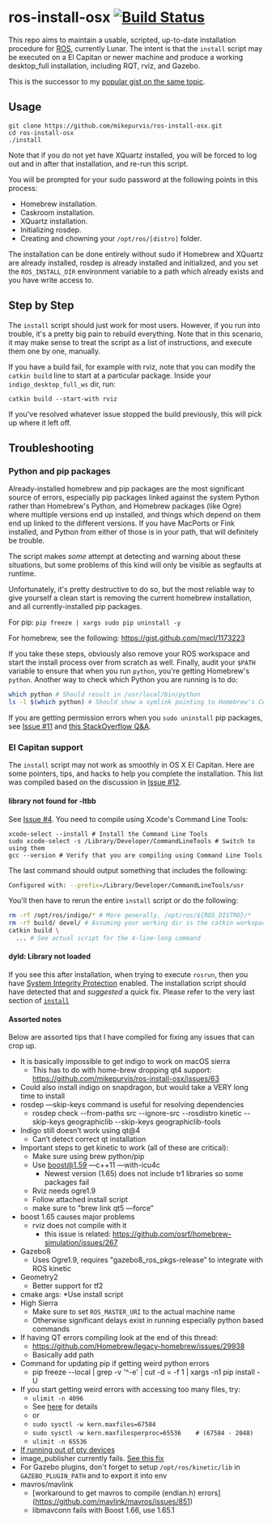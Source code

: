 ros-install-osx   [![Build Status](https://travis-ci.org/mikepurvis/ros-install-osx.svg?branch=master)](https://travis-ci.org/mikepurvis/ros-install-osx)
===============

This repo aims to maintain a usable, scripted, up-to-date installation procedure for
[ROS](http://ros.org), currently Lunar. The intent is that the `install` script may
be executed on a El Capitan or newer machine and produce a working desktop_full
installation, including RQT, rviz, and Gazebo.

This is the successor to my [popular gist on the same topic][1].

[1]: https://gist.github.com/mikepurvis/9837958


Usage
-----

```shell
git clone https://github.com/mikepurvis/ros-install-osx.git
cd ros-install-osx
./install
```

Note that if you do not yet have XQuartz installed, you will be forced to log out and
in after that installation, and re-run this script.

You will be prompted for your sudo password at the following points in this process:

   - Homebrew installation.
   - Caskroom installation.
   - XQuartz installation.
   - Initializing rosdep.
   - Creating and chowning your `/opt/ros/[distro]` folder.

The installation can be done entirely without sudo if Homebrew and XQuartz are already
installed, rosdep is already installed and initialized, and you set the `ROS_INSTALL_DIR`
environment variable to a path which already exists and you have write access to.


Step by Step
------------

The `install` script should just work for most users. However, if you run into trouble,
it's a pretty big pain to rebuild everything. Note that in this scenario, it may make
sense to treat the script as a list of instructions, and execute them one by one,
manually.

If you have a build fail, for example with rviz, note that you can modify the `catkin build`
line to start at a particular package. Inside your `indigo_desktop_full_ws` dir, run:

    catkin build --start-with rviz

If you've resolved whatever issue stopped the build previously, this will pick up where
it left off.


## Troubleshooting

### Python and pip packages

Already-installed homebrew and pip packages are the most significant source of errors,
especially pip packages linked against the system Python rather than Homebrew's Python,
and Homebrew packages (like Ogre) where multiple versions end up installed, and things
which depend on them end up linked to the different versions. If you have MacPorts or
Fink installed, and Python from either of those is in your path, that will definitely
be trouble.

The script makes _some_ attempt at detecting and warning about these situations, but some
problems of this kind will only be visible as segfaults at runtime.

Unfortunately, it's pretty destructive to do so, but the most reliable way to give
yourself a clean start is removing the current homebrew installation, and all
currently-installed pip packages.

For pip: `pip freeze | xargs sudo pip uninstall -y`

For homebrew, see the following: https://gist.github.com/mxcl/1173223

If you take these steps, obviously also remove your ROS workspace and start the install
process over from scratch as well. Finally, audit your `$PATH` variable to ensure that
when you run `python`, you're getting Homebrew's `python`.
Another way to check which Python you are running is to do:

```bash
which python # Should result in /usr/local/bin/python
ls -l $(which python) # Should show a symlink pointing to Homebrew's Cellar
```

If you are getting permission errors when you `sudo uninstall` pip packages,
see [Issue #11](https://github.com/mikepurvis/ros-install-osx/issues/11) and
[this StackOverflow Q&A](http://stackoverflow.com/a/35051066/2653356).

### El Capitan support

The `install` script may not work as smoothly in OS X El Capitan.
Here are some pointers, tips, and hacks to help you complete the installation.
This list was compiled based on the discussion in [Issue #12](https://github.com/mikepurvis/ros-install-osx/issues/12).

#### library not found for -ltbb

See [Issue #4](https://github.com/mikepurvis/ros-install-osx/issues/4).
You need to compile using Xcode's Command Line Tools:

```shell
xcode-select --install # Install the Command Line Tools
sudo xcode-select -s /Library/Developer/CommandLineTools # Switch to using them
gcc --version # Verify that you are compiling using Command Line Tools
```

The last command should output something that includes the following:

```bash
Configured with: --prefix=/Library/Developer/CommandLineTools/usr
```

You'll then have to rerun the entire `install` script or do the following:

```bash
rm -rf /opt/ros/indigo/* # More generally, /opt/ros/${ROS_DISTRO}/*
rm -rf build/ devel/ # Assuming your working dir is the catkin workspace
catkin build \
  ... # See actual script for the 4-line-long command
```

#### dyld: Library not loaded

If you see this after installation, when trying to execute `rosrun`, then you
have [System Integrity Protection](https://support.apple.com/en-us/HT204899) enabled.
The installation script should have detected that and *suggested* a quick fix.
Please refer to the very last section of 
[`install`](https://github.com/mikepurvis/ros-install-osx/blob/master/install)

#### Assorted notes

Below are assorted tips that I have compiled for fixing any issues that can crop up.

* It is basically impossible to get indigo to work on macOS sierra
    * This has to do with home-brew dropping qt4 support: https://github.com/mikepurvis/ros-install-osx/issues/63
* Could also install indigo on snapdragon, but would take a VERY long time to install
* rosdep —skip-keys command is useful for resolving dependencies
    * rosdep check --from-paths src --ignore-src --rosdistro kinetic --skip-keys geographiclib --skip-keys geographiclib-tools
* Indigo still doesn’t work using qt@4
    * Can’t detect correct qt installation
* Important steps to get kinetic to work (all of these are critical):
    * Make sure using brew python/pip
    * Use boost@1.59 —c++11 —with-icu4c
        * Newest version (1.65) does not include tr1 libraries so some packages fail
    * Rviz needs ogre1.9
    * Follow attached install script
    * make sure to "brew link qt5 —force”
* boost 1.65 causes major problems
    * rviz does not compile with it
        * this issue is related: https://github.com/osrf/homebrew-simulation/issues/267
* Gazebo8
    * Uses Ogre1.9, requires "gazebo8_ros_pkgs-release” to integrate with ROS kinetic
* Geometry2
    * Better support for tf2
* cmake args: 
    *Use install script
* High Sierra
    * Make sure to set `ROS_MASTER_URI` to the actual machine name
    * Otherwise significant delays exist in running especially python based commands
* If having QT errors compiling look at the end of this thread:
    * https://github.com/Homebrew/legacy-homebrew/issues/29938
    * Basically add path
* Command for updating pip if getting weird python errors
    * pip freeze --local | grep -v '^\-e' | cut -d = -f 1  | xargs -n1 pip install -U
* If you start getting weird errors with accessing too many files, try:
	* `ulimit -n 4096`
	* See [here](https://superuser.com/questions/433746/is-there-a-fix-for-the-too-many-open-files-in-system-error-on-os-x-10-7-1) for details
	* or
	* `sudo sysctl -w kern.maxfiles=67584`
	* `sudo sysctl -w kern.maxfilesperproc=65536    # (67584 - 2048)`
	* `ulimit -n 65536`
* [If running out of pty devices](https://codybonney.com/increase-the-max-number-of-ptys-on-os-x-10-8-3/)
* image_publisher currently fails. [See this fix](https://github.com/ros-perception/image_pipeline/pull/304)
* For Gazebo plugins, don't forget to setup `/opt/ros/kinetic/lib` in `GAZEBO_PLUGIN_PATH` and to export it into env
* mavros/mavlink
	* [workaround to get mavros to compile (endian.h) errors] (https://github.com/mavlink/mavros/issues/851)
	* libmavconn fails with Boost 1.66, use 1.65.1